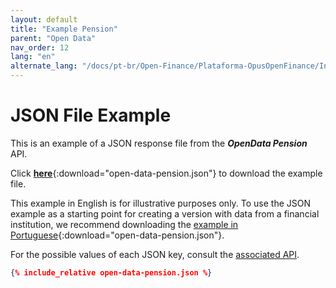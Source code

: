 ```yaml
---
layout: default
title: "Example Pension"
parent: "Open Data"
nav_order: 12
lang: "en"
alternate_lang: "/docs/pt-br/Open-Finance/Plataforma-OpusOpenFinance/Integração/apis-dados-abertos/DadosAbertos-Pension/"
---
```


# JSON File Example

This is an example of a JSON response file from the ***OpenData Pension*** API.

Click [**here**](open-data-pension.json){:download="open-data-pension.json"} to download the example file.

This example in English is for illustrative purposes only. To use the JSON example as a starting point for creating a version with data from a financial institution, we recommend downloading the [example in Portuguese](../../../../pt-br/Open-Finance/Plataforma-OpusOpenFinance/apis-dados-abertos/open-data-pension.json){:download="open-data-pension.json"}.

For the possible values of each JSON key, consult the [associated API][Link-API].

```json
{% include_relative open-data-pension.json %}
```

[Link-API]: ../../../../swagger-ui/index.html?api=en-open-data-pension
